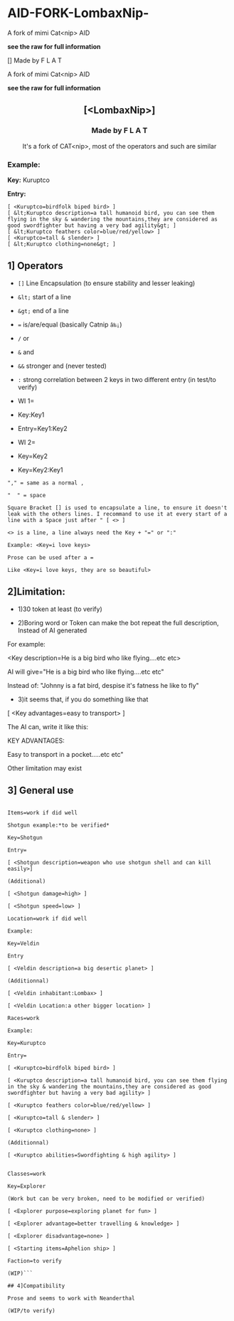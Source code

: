 # AID-FORK-LombaxNip-
A fork of mimi Cat&lt;nip> AID

**see the raw for full information**

[<LombaxNip>]
Made by F L A T

A fork of mimi Cat&lt;nip> AID

**see the raw for full information**

<h2 align="center">[&lt;LombaxNip&gt;]</h2>

<h3 align="center">Made by F L A T</h3>

<p align="center">It's a fork of CAT&lt;nip&gt;, most of the operators and such are similar</p>

### Example:
**Key:** Kuruptco

**Entry:**
```
[ <Kuruptco=birdfolk biped bird> ]
[ &lt;Kuruptco description=a tall humanoid bird, you can see them flying in the sky & wandering the mountains,they are considered as good swordfighter but having a very bad agility&gt; ]
[ &lt;Kuruptco feathers color=blue/red/yellow> ]
[ <Kuruptco=tall & slender> ]
[ &lt;Kuruptco clothing=none&gt; ]
```

## 1] Operators

* `[]` Line Encapsulation (to ensure stability and lesser leaking)
* `&lt;` start of a line
* `&gt;` end of a line
* `=` is/are/equal (basically Catnip `â‰¡`)
* `/` or
* `&` and
* `&&` stronger and (never tested)
* `:` strong correlation between 2 keys in two different entry (in test/to verify)

* WI 1=
* Key:Key1 
* Entry=Key1:Key2

* WI 2=

* Key=Key2
* Key=Key2:Key1 
```
"," = same as a normal ,

"  " = space

Square Bracket [] is used to encapsulate a line, to ensure it doesn't leak with the others lines. I recommand to use it at every start of a line with a Space just after " [ <> ]

<> is a line, a line always need the Key + "=" or ":"

Example: <Key=i love keys>

Prose can be used after a =

Like <Key=i love keys, they are so beautiful>
```

## 2]Limitation:

* 1)30 token at least (to verify)

* 2)Boring word or Token can make the bot repeat the full description, Instead of AI generated

For example:

&lt;Key description=He is a big bird who like flying....etc etc&gt;

AI will give="He is a big bird who like flying....etc etc"

Instead of:
"Johnny is a fat bird, despise it's fatness he like to fly"

* 3)it seems that, if you do something like that

[ &lt;Key advantages=easy to transport&gt; ]

The AI can, write it like this:

KEY ADVANTAGES:

Easy to transport in a pocket.....etc etc"

Other limitation may exist

## 3] General use

```Can be used for quick description or for quick writing of a WI

Items=work if did well

Shotgun example:*to be verified*

Key=Shotgun

Entry=

[ <Shotgun description=weapon who use shotgun shell and can kill easily>] 

(Additional)

[ <Shotgun damage=high> ]

[ <Shotgun speed=low> ]

Location=work if did well

Example:

Key=Veldin

Entry

[ <Veldin description=a big desertic planet> ]

(Additionnal)

[ <Veldin inhabitant:Lombax> ]

[ <Veldin Location:a other bigger location> ]

Races=work

Example:

Key=Kuruptco

Entry=

[ <Kuruptco=birdfolk biped bird> ]

[ <Kuruptco description=a tall humanoid bird, you can see them flying in the sky & wandering the mountains,they are considered as good swordfighter but having a very bad agility> ]

[ <Kuruptco feathers color=blue/red/yellow> ]

[ <Kuruptco=tall & slender> ]

[ <Kuruptco clothing=none> ]

(Additionnal)

[ <Kuruptco abilities=Swordfighting & high agility> ]


Classes=work

Key=Explorer

(Work but can be very broken, need to be modified or verified)

[ <Explorer purpose=exploring planet for fun> ]

[ <Explorer advantage=better travelling & knowledge> ]

[ <Explorer disadvantage=none> ]

[ <Starting items=Aphelion ship> ]

Faction=to verify

(WIP)```

## 4]Compatibility

Prose and seems to work with Neanderthal

(WIP/to verify)
